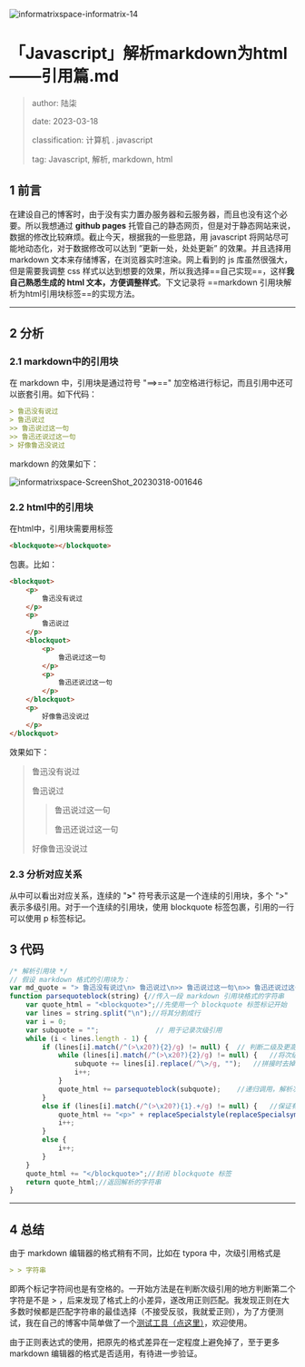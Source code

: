 ![informatrixspace-informatrix-14](https://cdn.jsdelivr.net/gh/DaiwuShen/daiwuImageBed/blog/informatrixspace-informatrix-14.2hh2i2g4k4jk.webp)	

# 「Javascript」解析markdown为html——引用篇.md

> author: 陆柒
>
> date: 2023-03-18
>
> classification: 计算机 . javascript
>
> tag: Javascript, 解析, markdown, html

## 1 前言

在建设自己的博客时，由于没有实力置办服务器和云服务器，而且也没有这个必要。所以我想通过 **github pages** 托管自己的静态网页，但是对于静态网站来说，数据的修改比较麻烦。截止今天，根据我的一些思路，用 javascript 将网站尽可能地动态化，对于数据修改可以达到 ”更新一处，处处更新” 的效果。并且选择用 markdown 文本来存储博客，在浏览器实时渲染。网上看到的 js 库虽然很强大，但是需要我调整 css 样式以达到想要的效果，所以我选择==自己实现==，这样**我自己熟悉生成的 html 文本，方便调整样式**。下文记录将 ==markdown 引用块解析为html引用块标签==的实现方法。

---



## 2 分析

### 2.1 markdown中的引用块

在 markdown 中，引用块是通过符号 "==>==" 加空格进行标记，而且引用中还可以嵌套引用。如下代码：

```markdown
> 鲁迅没有说过
> 鲁迅说过
>> 鲁迅说过这一句
>> 鲁迅还说过这一句
> 好像鲁迅没说过
```

markdown 的效果如下：

![informatrixspace-ScreenShot_20230318-001646](https://cdn.jsdelivr.net/gh/DaiwuShen/daiwuImageBed/blog/informatrixspace-ScreenShot_20230318-001646.4y9eoryci7b4.webp)

### 2.2 html中的引用块

在html中，引用块需要用标签

```html
<blockquote></blockquote>
```

包裹。比如：

```html
<blockquot>
    <p>
        鲁迅没有说过
    </p>
    <p>
        鲁迅说过
    </p>
    <blockquot>
    	<p>
            鲁迅说过这一句
        </p>
        <p>
            鲁迅还说过这一句
        </p>
    </blockquot>
    <p>
        好像鲁迅没说过
    </p>
</blockquot>
```

效果如下：


> 鲁迅没有说过
>
> 鲁迅说过
>
> > 鲁迅说过这一句
> >
> > 鲁迅还说过这一句
>
> 好像鲁迅没说过

### 2.3 分析对应关系

从中可以看出对应关系，连续的 "**>**" 符号表示这是一个连续的引用块，多个 ">" 表示多级引用。对于一个连续的引用块，使用 blockquote 标签包裹，引用的一行可以使用 p 标签标记。

## 3 代码

```javascript
/* 解析引用块 */
// 假设 markdown 格式的引用块为：
var md_quote = "> 鲁迅没有说过\n> 鲁迅说过\n>> 鲁迅说过这一句\n>> 鲁迅还说过这一句\n> 好像鲁迅没说过";
function parsequoteblock(string) {//传入一段 markdown 引用块格式的字符串
	var quote_html = "<blockquote>";//先使用一个 blockquote 标签标记开始
	var lines = string.split("\n");//将其分割成行
	var i = 0;
	var subquote = "";				// 用于记录次级引用
	while (i < lines.length - 1) {	
		if (lines[i].match(/^(>\x20?){2}/g) != null) {	// 判断二级及更高级次的引用
			while (lines[i].match(/^(>\x20?){2}/g) != null) {	//将次级引用拼接到一起
				subquote += lines[i].replace(/^\>/g, "");	//拼接时去掉开头的引用标记字符
				i++;
			}
			quote_html += parsequoteblock(subquote);	//递归调用，解析次级引用块
		}
		else if (lines[i].match(/^(>\x20?){1}.+/g) != null) {	//保证有内容再包裹为 p 标签，防止空内容的 p 标签出现
			quote_html += "<p>" + replaceSpecialstyle(replaceSpecialsymbol(lines[i].slice(2, lines[i].length))) + "</p>";//将一行文字用 p 标签包裹
			i++;
		}
		else {
			i++;
		}
	}
	quote_html += "</blockquote>";//封闭 blockquote 标签
	return quote_html;//返回解析的字符串
}
```

---



## 4 总结

由于 markdown 编辑器的格式稍有不同，比如在 typora 中，次级引用格式是

```markdown
> > 字符串
```

即两个标记字符间也是有空格的。一开始方法是在判断次级引用的地方判断第二个字符是不是 &gt; ，后来发现了格式上的小差异，遂改用正则匹配。我发现正则在大多数时候都是匹配字符串的最佳选择（不接受反驳，我就爱正则），为了方便测试，我在自己的博客中简单做了一个[测试工具（点这里）](https://www.informatrix.space/tool.html?tool=%E6%AD%A3%E5%88%99%E8%A1%A8%E8%BE%BE%E5%BC%8F%E5%9C%A8%E7%BA%BF%E6%B5%8B%E8%AF%95%E5%B7%A5%E5%85%B7)，欢迎使用。

由于正则表达式的使用，把原先的格式差异在一定程度上避免掉了，至于更多 markdown 编辑器的格式是否适用，有待进一步验证。
